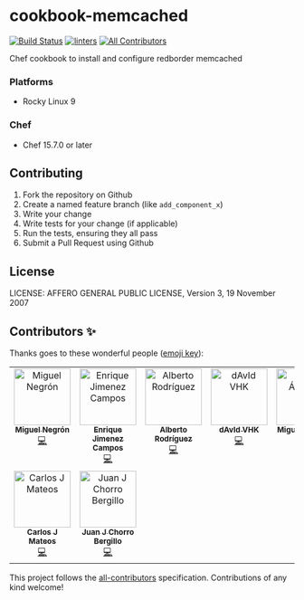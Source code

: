# cookbook-memcached
[![Build Status](https://github.com/redBorder/cookbook-memcached/actions/workflows/rpm.yml/badge.svg?branch=master)](https://github.com/redBorder/cookbook-memcached/actions/workflows/rpm.yml?query=branch%3Amaster) [![linters](https://github.com/redBorder/cookbook-memcached/actions/workflows/lint.yml/badge.svg?event=push)](https://github.com/redBorder/cookbook-memcached/actions/workflows/lint.yml) <!-- ALL-CONTRIBUTORS-BADGE:START - Do not remove or modify this section --> [![All Contributors](https://img.shields.io/badge/all_contributors-9-orange.svg?style=flat-square)](#contributors-) <!-- ALL-CONTRIBUTORS-BADGE:END -->

Chef cookbook to install and configure redborder memcached

### Platforms

- Rocky Linux 9

### Chef

- Chef 15.7.0  or later

## Contributing

1. Fork the repository on Github
2. Create a named feature branch (like `add_component_x`)
3. Write your change
4. Write tests for your change (if applicable)
5. Run the tests, ensuring they all pass
6. Submit a Pull Request using Github

## License

LICENSE: AFFERO GENERAL PUBLIC LICENSE, Version 3, 19 November 2007

## Contributors ✨

Thanks goes to these wonderful people ([emoji key](https://allcontributors.org/docs/en/emoji-key)):

<!-- ALL-CONTRIBUTORS-LIST:START - Do not remove or modify this section -->
<!-- prettier-ignore-start -->
<!-- markdownlint-disable -->
<table>
  <tbody>
    <tr>
      <td align="center" valign="top" width="14.28%"><a href="https://github.com/manegron"><img src="https://avatars.githubusercontent.com/u/45871721?v=4?s=100" width="100px;" alt="Miguel Negrón"/><br /><sub><b>Miguel Negrón</b></sub></a><br /><a href="https://github.com/redBorder/cookbook-memcached/commits?author=manegron" title="Code">💻</a></td>
      <td align="center" valign="top" width="14.28%"><a href="http://ejimenez.es"><img src="https://avatars.githubusercontent.com/u/1035024?v=4?s=100" width="100px;" alt="Enrique Jimenez Campos"/><br /><sub><b>Enrique Jimenez Campos</b></sub></a><br /><a href="https://github.com/redBorder/cookbook-memcached/commits?author=ejimz" title="Code">💻</a></td>
      <td align="center" valign="top" width="14.28%"><a href="https://github.com/arodriguezdlc"><img src="https://avatars.githubusercontent.com/u/7372079?v=4?s=100" width="100px;" alt="Alberto Rodríguez"/><br /><sub><b>Alberto Rodríguez</b></sub></a><br /><a href="https://github.com/redBorder/cookbook-memcached/commits?author=arodriguezdlc" title="Code">💻</a></td>
      <td align="center" valign="top" width="14.28%"><a href="https://redborder.com"><img src="https://avatars.githubusercontent.com/u/34706472?v=4?s=100" width="100px;" alt="dAvId VHK"/><br /><sub><b>dAvId VHK</b></sub></a><br /><a href="https://github.com/redBorder/cookbook-memcached/commits?author=davidredborder" title="Code">💻</a></td>
      <td align="center" valign="top" width="14.28%"><a href="https://github.com/malvads"><img src="https://avatars.githubusercontent.com/u/128592227?v=4?s=100" width="100px;" alt="Miguel Álvarez"/><br /><sub><b>Miguel Álvarez</b></sub></a><br /><a href="https://github.com/redBorder/cookbook-memcached/commits?author=malvads" title="Code">💻</a></td>
      <td align="center" valign="top" width="14.28%"><a href="https://github.com/javiercrg"><img src="https://avatars.githubusercontent.com/u/73528008?v=4?s=100" width="100px;" alt="Javier R.G"/><br /><sub><b>Javier R.G</b></sub></a><br /><a href="https://github.com/redBorder/cookbook-memcached/commits?author=javiercrg" title="Code">💻</a></td>
      <td align="center" valign="top" width="14.28%"><a href="https://github.com/ljblancoredborder"><img src="https://avatars.githubusercontent.com/u/108473576?v=4?s=100" width="100px;" alt="Luis Blanco"/><br /><sub><b>Luis Blanco</b></sub></a><br /><a href="https://github.com/redBorder/cookbook-memcached/commits?author=ljblancoredborder" title="Code">💻</a></td>
    </tr>
    <tr>
      <td align="center" valign="top" width="14.28%"><a href="https://github.com/cjmateos"><img src="https://avatars.githubusercontent.com/u/664159?v=4?s=100" width="100px;" alt="Carlos J Mateos"/><br /><sub><b>Carlos J Mateos</b></sub></a><br /><a href="https://github.com/redBorder/cookbook-memcached/commits?author=cjmateos" title="Code">💻</a></td>
      <td align="center" valign="top" width="14.28%"><a href="https://github.com/Chorro"><img src="https://avatars.githubusercontent.com/u/6649660?v=4?s=100" width="100px;" alt="Juan J Chorro Bergillo"/><br /><sub><b>Juan J Chorro Bergillo</b></sub></a><br /><a href="https://github.com/redBorder/cookbook-memcached/commits?author=Chorro" title="Code">💻</a></td>
    </tr>
  </tbody>
</table>

<!-- markdownlint-restore -->
<!-- prettier-ignore-end -->

<!-- ALL-CONTRIBUTORS-LIST:END -->

This project follows the [all-contributors](https://github.com/all-contributors/all-contributors) specification. Contributions of any kind welcome!
